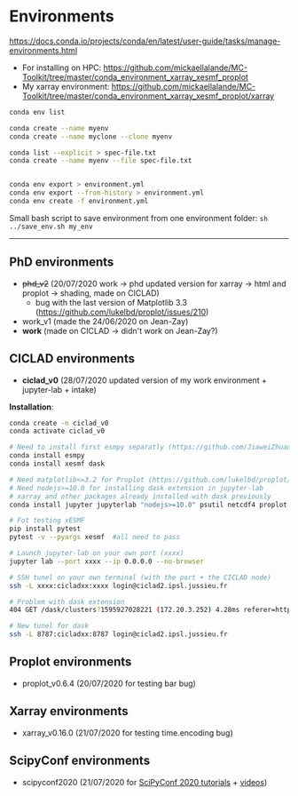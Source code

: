 # Environments

https://docs.conda.io/projects/conda/en/latest/user-guide/tasks/manage-environments.html

- For installing on HPC: https://github.com/mickaellalande/MC-Toolkit/tree/master/conda_environment_xarray_xesmf_proplot
- My xarray environment: https://github.com/mickaellalande/MC-Toolkit/tree/master/conda_environment_xarray_xesmf_proplot/xarray


```bash
conda env list

conda create --name myenv
conda create --name myclone --clone myenv

conda list --explicit > spec-file.txt
conda create --name myenv --file spec-file.txt


conda env export > environment.yml
conda env export --from-history > environment.yml
conda env create -f environment.yml
```

Small bash script to save environment from one environment folder: `sh ../save_env.sh my_env`

---

## PhD environments

- ~~phd_v2~~ (20/07/2020 work -> phd updated version for xarray -> html and proplot -> shading, made on CICLAD)
    - bug with the last version of Matplotlib 3.3 (https://github.com/lukelbd/proplot/issues/210)
- work_v1 (made the 24/06/2020 on Jean-Zay)
- **work** (made on CICLAD -> didn't work on Jean-Zay?)

## CICLAD environments

- **ciclad_v0** (28/07/2020 updated version of my work environment + jupyter-lab + intake)

**Installation**:
```bash
conda create -n ciclad_v0
conda activate ciclad_v0

# Need to install first esmpy separatly (https://github.com/JiaweiZhuang/xESMF/issues/47#issuecomment-582421822)
conda install esmpy
conda install xesmf dask

# Need matplotlib<=3.2 for Proplot (https://github.com/lukelbd/proplot/issues/210)
# Need nodejs>=10.0 for installing dask extension in jupyter-lab
# xarray and other packages already installed with dask previously
conda install jupyter jupyterlab "nodejs>=10.0" psutil netcdf4 proplot cartopy "matplotlib<=3.2" intake-esm python-graphviz

# Fot testing xESMF
pip install pytest  
pytest -v --pyargs xesmf  #all need to pass

# Launch jupyter-lab on your own port (xxxx)
jupyter lab --port xxxx --ip 0.0.0.0 --no-browser

# SSH tunel on your own terminal (with the port + the CICLAD node)
ssh -L xxxx:cicladxx:xxxx login@ciclad2.ipsl.jussieu.fr

# Problem with dask extension
404 GET /dask/clusters?1595927028221 (172.20.3.252) 4.28ms referer=http://127.0.0.1:7227/lab

# New tunel for dask
ssh -L 8787:cicladxx:8787 login@ciclad2.ipsl.jussieu.fr

```

## Proplot environments

- proplot_v0.6.4 (20/07/2020 for testing bar bug)

## Xarray environments

- xarray_v0.16.0 (21/07/2020 for testing time.encoding bug)

## ScipyConf environments

- scipyconf2020 (21/07/2020 for [SciPyConf 2020 tutorials](https://www.scipy2020.scipy.org/tutorial-information) + [videos](https://www.youtube.com/playlist?list=PLYx7XA2nY5Gde-6QO98KUJ9iL_WW4rgYf))